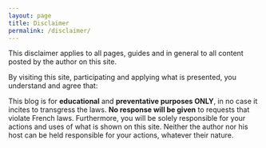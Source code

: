 ```yaml
---
layout: page
title: Disclaimer
permalink: /disclaimer/
---
```


This disclaimer applies to all pages, guides and in general to all content posted by the author on this site.

By visiting this site, participating and applying what is presented, you understand and agree that:

This blog is for **educational** and **preventative purposes ONLY**, in no case it incites to transgress the laws. **No response will be given** to requests that violate French laws. Furthermore, you will be solely responsible for your actions and uses of what is shown on this site. Neither the author nor his host can be held responsible for your actions, whatever their nature.
